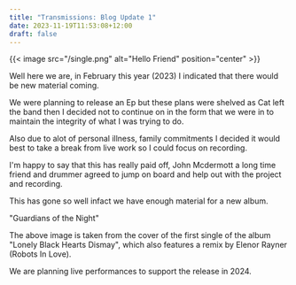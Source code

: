 ```yaml
---
title: "Transmissions: Blog Update 1"
date: 2023-11-19T11:53:08+12:00
draft: false
---
```


{{< image src="/single.png" alt="Hello Friend" position="center" >}}

Well here we are, in February this year (2023) I indicated that there would be new material coming. 

We were planning to release an Ep but these plans were shelved as Cat left the band then I decided not to continue on in the form that we were in to maintain the integrity 
of what I was trying to do.

Also due to alot of personal illness, family commitments I decided it would best to take a break from live work so I could focus on recording.

I'm happy to say that this has really paid off, John Mcdermott a long time friend and drummer agreed to jump on board and help out with the project and 
recording.

This has gone so well infact we have enough material for a new album. 

"Guardians of the Night"

The above image is taken from the cover of the first single of the album "Lonely Black Hearts Dismay", which also features a remix by Elenor Rayner (Robots In Love).

We are planning live performances to support the release in 2024. 
















